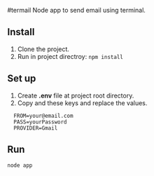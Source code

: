 #termail
Node app to send email using terminal.


## Install
1. Clone the project.
2. Run in project directroy: `npm install`

## Set up 
1. Create **.env** file at project root directory.
2. Copy and these keys and replace the values.
  
  ```
    FROM=your@email.com
    PASS=yourPassword
    PROVIDER=Gmail
  ```

## Run
`node app`
